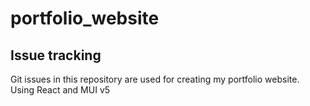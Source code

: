 # portfolio_website

## Issue tracking

Git issues in this repository are used for creating my portfolio website.
Using React and MUI v5
